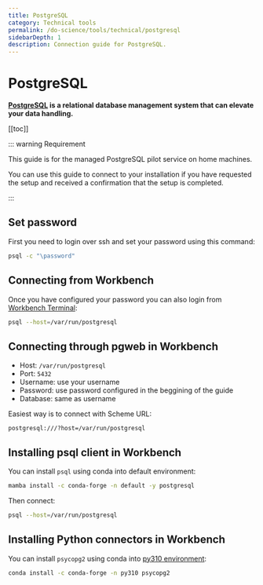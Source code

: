 ```yaml
---
title: PostgreSQL
category: Technical tools
permalink: /do-science/tools/technical/postgresql
sidebarDepth: 1
description: Connection guide for PostgreSQL.
---
```


# PostgreSQL

**[PostgreSQL](https://www.postgresql.org/) is a relational database management system that can elevate your data handling.**

[[toc]]

::: warning Requirement

This guide is for the managed PostgreSQL pilot service on home machines.

You can use this guide to connect to your installation if you have requested the setup and received a confirmation that the setup is completed.

:::

## Set password

First you need to login over ssh and set your password using this command:

```bash
psql -c "\password"
```

## Connecting from Workbench

Once you have configured your password you can also login from [Workbench Terminal](/do-science/hunt-workbench/faq/#can-i-use-a-terminal-from-my-workbench):

```bash
psql --host=/var/run/postgresql
```

## Connecting through pgweb in Workbench

- Host: `/var/run/postgresql`
- Port: `5432`
- Username: use your username
- Password: use password configured in the beggining of the guide
- Database: same as username

Easiest way is to connect with Scheme URL:

```
postgresql:///?host=/var/run/postgresql
```

## Installing psql client in Workbench

You can install `psql` using conda into default environment:

```bash
mamba install -c conda-forge -n default -y postgresql
```

Then connect:
```bash
psql --host=/var/run/postgresql
```


## Installing Python connectors in Workbench

You can install `psycopg2` using conda into [py310 environment](/do-science/hunt-workbench/faq/#how-can-i-change-a-conda-environment-for-my-notebook):

```bash
conda install -c conda-forge -n py310 psycopg2
```
